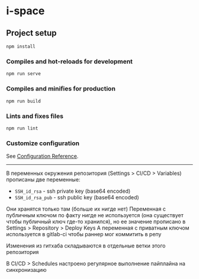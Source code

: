 # i-space

## Project setup
```
npm install
```

### Compiles and hot-reloads for development
```
npm run serve
```

### Compiles and minifies for production
```
npm run build
```

### Lints and fixes files
```
npm run lint
```

### Customize configuration
See [Configuration Reference](https://cli.vuejs.org/config/).

---

В переменных окружения репозитория (Settings > CI/CD > Variables) прописаны две переменные:
- `SSH_id_rsa` - ssh private key (base64 encoded)
- `SSH_id_rsa_pub` - ssh public key (base64 encoded)

Они хранятся только там (больше их нигде нет)
Переменная с публичным ключом по факту нигде не используется (она существует чтобы публичный ключ где-то хранился), но ее значение прописано в Settings > Repository > Deploy Keys
А переменная с приватным ключом используется в gitlab-ci чтобы раннер мог коммитить в репу

Изменения из гитхаба складываются в отдельные ветки этого репозитория

В CI/CD > Schedules настроено регулярное выполнение пайплайна на синхронизацию
